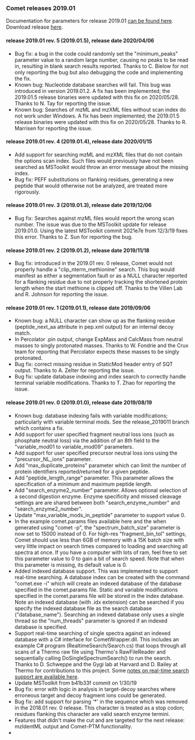 ### Comet releases 2019.01

Documentation for parameters for release 2019.01 [can be found
here](http://comet-ms.sourceforge.net/parameters/parameters_201901/).
Download release [here](https://sourceforge.net/projects/comet-ms/files/).

#### release 2019.01 rev. 5 (2019.01.5), release date 2020/04/06
- Bug fix: a bug in the code could randomly set the "minimum_peaks" parameter
value to a random large number, causing no peaks to be read in, resulting in
blank search results reported. Thanks to C. Bielow for not only reporting the
bug but also debugging the code and implementing the fix.
- Known bug: Nucleotide database searches will fail. This bug was introduced in
version 2019.01.2. A fix has been implemented; the 2019.01.5 release binaries
were updated with this fix on 2020/05/28. Thanks to N. Tay for reporting the
issue.
- Known bug: Searches of mzML and mzXML files without scan index do not work
under Windows. A fix has been implemented; the 2019.01.5 release binaries were
updated with this fix on 2020/05/28. Thanks to R. Marrisen for reporting the
issue.

#### release 2019.01 rev. 4 (2019.01.4), release date 2020/01/15
- Add support for searching mzML and mzXML files that do not contain the
options scan index. Such files would previously have not been searched as
MSToolkit would throw an error message about the missing index.
- Bug fix: PEFF substitutions on flanking residues, generating a new peptide
that would otherwise not be analyzed, are treated more rigorously.

#### release 2019.01 rev. 3 (2019.01.3), release date 2019/12/06
- Bug fix: Searches against mzML files would report the wrong scan number. The
issue was due to the MSToolkit update for release 2019.01.0. Using the latest
MSToolkit commit 2021e7e from 12/3/19 fixes this error. Thanks to Z. Sun for
reporting the bug.

#### release 2019.01 rev. 2 (2019.01.2), release date 2019/11/18
- Bug fix: introduced in the 2019.01 rev. 0 release, Comet would not properly
handle a "clip_nterm_methionine" search. This bug would manifest as either a
segmentation fault or as a NULL character reported for a flanking residue due
to not properly tracking the shortened protein length when the start methione
is clipped off. Thanks to the Villen Lab and R. Johnson for reporting the
issue.

#### release 2019.01 rev. 1 (2019.01.1), release date 2019/09/06
- Known bug: a NULL character can show up as the flanking residue
(peptide_next_aa attribute in pep.xml output) for an internal decoy match.
- In Percolator .pin output, change ExpMass and CalcMass from neutral masses to
singly protonated masses.  Thanks to W. Fondrie and the Crux team for reporting
that Percolator expects these masses to be singly protonated.
- Bug fix:  correct missing residue in StaticMod header entry of SQT output.
Thanks to A. Zelter for reporting the issue.
- Bug fix:  update database indexing and index search to correctly handle
terminal variable modifications.  Thanks to T. Zhao for reporting the issue.

#### release 2019.01 rev. 0 (2019.01.0), release date 2019/08/19
- Known bug: database indexing fails with variable modifications; particularly
with variable terminal mods. See the release_2019011 branch which contains a
fix.
- Add support for user specified fragment neutral loss ions (such as phosphate
neutral loss) via the addition of an 8th field to the "variable_mod01 to
variable_mod09" parameters.
- Add support for user specified precursor neutral loss ions using the
"precursor_NL_ions" parameter.
- Add "max_duplicate_proteins" parameter which can limit the number of protein
identifiers reported/returned for a given peptide.
- Add "peptide_length_range" parameter. This parameter allows the specification
of a minimum and maximum peptide length.
- Add "search_enzyme2_number" parameter. Allows optional selection of a second
digestion enzyme. Enzyme specificity and missed cleavage settings are are
shared between both "search_enzyme_number" and "search_enzyme2_number".
- Update "max_variable_mods_in_peptide" parameter to support value 0.
- In the example comet.params files available here and the when generated using
"comet -p", the "spectrum_batch_size" parameter is now set to 15000 instead of 0.
For high-res "fragment_bin_tol" settings, Comet should use less than 6GB of
memory with a 15K batch size with very little impact on search times compared
to loading and searching all spectra at once. If you have a computer with lots
of ram, feel free to set this parameter value to 0 to gain a bit of search
speed. Note that when this parameter is missing, its default value is 0.
- Added indexed database support. This was implemented to support real-time
searching. A database index can be created with the command "comet.exe -i"
which will create an indexed database of the database specified in the
comet.params file. Static and variable modifications specified in the
comet.params file will be stored in the index database. Note an indexed
database (with .idx extension) can be searched if you specify the indexed
database file as the search database ("database_name"). Searching an indexed
database only uses a single thread so the "num_threads" parameter is ignored if
an indexed database is specified.
- Support real-time searching of single spectra against an indexed database
with a C# interface for CometWrapper.dll. This includes an example C# program
(RealtimeSearch/Search.cs) that loops through all scans of a Thermo raw file
using Thermo's RawFileReader and sequentially calling DoSingleSpectrumSearch()
to run the search. Thanks to D. Schweppe and the Gygi lab at Harvard and D.
Bailey at Thermo for contributions to this project. Some
[notes on real-time search support are available here](/Comet/notes/20190820_indexdb.html).
- Update MSToolkit from b41b33f commit on 1/30/19
- Bug fix: error with logic in analysis in target-decoy searches where
erroneous target and decoy fragment ions could be generated.
- Bug fix: add support for parsing '*' in the sequence which was removed in the
2018.01 rev. 0 release. This character is treated as a stop codon; residues
flanking this character are valid search enzyme termini.
- Features that didn't make the cut and are targeted for the next release:
mzIdentML output and Comet-PTM functionality.
- 

